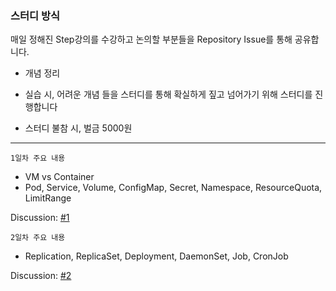 ### 스터디 방식

매일 정해진 Step강의를 수강하고 논의할 부분들을 Repository Issue를 통해 공유합니다.

- 개념 정리
- 실습 시, 어려운 개념
  들을 스터디를 통해 확실하게 짚고 넘어가기 위해 스터디를 진행합니다

- 스터디 불참 시, 벌금 5000원

---

`1일차 주요 내용`

- VM vs Container
- Pod, Service, Volume, ConfigMap, Secret, Namespace, ResourceQuota, LimitRange

Discussion: [#1](https://github.com/YongsHub/-Kubernetes-Study/issues/1)



`2일차 주요 내용`

- Replication, ReplicaSet, Deployment, DaemonSet, Job, CronJob

Discussion: [#2](https://github.com/YongsHub/-Kubernetes-Study/issues/2)
